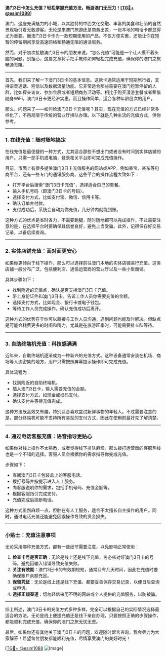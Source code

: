 **澳门3日卡怎么充值？轻松掌握充值方法，畅游澳门无压力！[[TG💪+ @esim1088](https://t.me/s/esim1088)]**

澳门，这座充满魅力的小城，以其独特的中西文化交融、丰富的美食和壮丽的自然景观吸引着无数游客。无论是来澳门旅游还是商务出差，一张本地的电话卡都显得尤为重要。而澳门3日卡作为一款短期使用的产品，不仅方便实惠，还能让你在短暂的停留期间享受高速网络和畅通无阻的通话服务。

然而，对于初次接触澳门3日卡的朋友来说，“怎么充值”可能是一个让人摸不着头脑的问题。别担心，这篇文章将手把手教你如何轻松完成充值，确保你的澳门之旅畅通无阻。

---

首先，我们来了解一下澳门3日卡的基本信息。这款卡通常适用于短期旅行者，支持语音通话、短信以及数据流量功能。它非常适合那些需要在澳门短暂停留的人群，比如探亲访友、参加会展或者短期商务活动等。相比于购买漫游套餐或者租借随身WiFi，澳门3日卡更经济实惠，而且操作简单，适合各种年龄层次的用户。

那么，问题来了——如何给澳门3日卡充值呢？其实，现在充值的方式已经非常多样化了，不再局限于传统的营业厅排队办理。以下就是几种主流的充值方式，供你参考。

---

### **1. 在线充值：随时随地搞定**
在线充值是最便捷的一种方式，尤其适合那些不想出门或者没有时间到实体店铺的用户。只需一部手机或电脑，登录相关平台即可完成充值操作。

目前，市面上有很多提供澳门3日卡充值服务的网站或APP，例如某宝、某东等电商平台，还有一些专门的通讯服务商。这些平台的操作流程大致如下：

- 打开平台后搜索“澳门3日卡充值”，选择适合自己的套餐。
- 输入手机号码（即澳门3日卡的号码）。
- 选择支付方式，比如支付宝、微信、信用卡等。
- 确认订单并付款。
- 支付成功后，系统会自动为你充值，几分钟内就能到账。

这种方式的优点是省时省力，不需要跑腿，随时随地都可以完成操作。不过需要注意的是，在选择平台时要确保其信誉良好，避免上当受骗。此外，记得保存好交易记录，以备后续查询。

---

### **2. 实体店铺充值：面对面更安心**
如果你更倾向于线下操作，那么可以选择前往澳门本地的实体店铺进行充值。这类店铺一般分布广泛，包括便利店、通信运营商的营业厅以及一些小型商铺。

具体步骤如下：
- 找到附近的充值点，确认是否支持澳门3日卡充值。
- 带上身份证件和澳门3日卡，告诉工作人员你需要充值的金额。
- 选择支付方式，比如现金、银行卡或电子钱包。
- 等待工作人员完成操作，确认充值成功后离开。

这种方式的优势在于你可以直接与工作人员沟通，遇到问题也能及时解决。但缺点是可能会耗费更多的时间和精力，尤其是在旅游旺季时，可能需要排长队等待。

---

### **3. 自助终端机充值：科技感满满**
近年来，自助终端机逐渐成为一种新兴的充值方式。这种设备通常安装在机场、商场等人流密集的地方，用户只需按照屏幕提示操作即可完成充值。

具体流程为：
- 找到附近的自助终端机。
- 插入澳门3日卡，输入需要充值的金额。
- 选择支付方式，如现金或扫码支付。
- 确认支付并等待充值完成。

这种方法既高效又有趣，特别适合喜欢尝试新鲜事物的年轻人。不过需要注意的是，部分终端机可能不支持所有类型的支付方式，因此在使用前最好先了解清楚。

---

### **4. 通过电话客服充值：语音指导更贴心**
如果你对线上操作不太熟悉，或者觉得线下排队麻烦，那么拨打运营商的客服热线也是一个不错的选择。客服人员会根据你的需求指导你完成充值。

步骤如下：
- 查阅澳门3日卡包装盒上的客服电话。
- 拨打号码并按提示进入人工服务。
- 向客服说明你的需求，包括手机号码、充值金额等。
- 根据客服指引完成支付。
- 充值完成后挂断电话。

这种方式虽然麻烦一点，但胜在有人工服务，适合不太擅长自主操作的用户。同时，通过电话充值还能避免因误操作导致的资金损失。

---

### **小贴士：充值注意事项**
无论采用哪种充值方式，都有一些细节需要注意，以免影响正常使用：

1. **检查卡号是否正确**：无论是线上还是线下充值，务必核对好澳门3日卡的号码，避免因输入错误导致充值失败。
2. **关注有效期**：澳门3日卡的有效期较短，通常只有几天时间，因此在充值时要确保账户余额充足。
3. **保留凭证**：无论是线上还是线下充值，都要妥善保存交易记录，以便日后查询或申诉。
4. **选择正规渠道**：切勿轻信来历不明的网站或个人提供的充值服务，以防被骗。

---

综上所述，澳门3日卡的充值方式多种多样，完全可以根据自己的实际情况选择最适合的方法。无论是线上便捷充值还是线下亲自办理，只要按照正确的步骤操作，都能顺利完成充值，确保你的澳门之旅无忧无虑。

最后，如果你还有其他关于澳门3日卡的问题，欢迎随时留言咨询，我会尽力为大家解答！希望每位朋友都能顺利充值，尽情享受澳门的美好时光！

[[TG💪+ @esim1088](https://t.me/s/esim1088) ![Image](https://i.postimg.cc/4NQfJmqS/Snipaste-2025-05-13-00-14-12.png)]